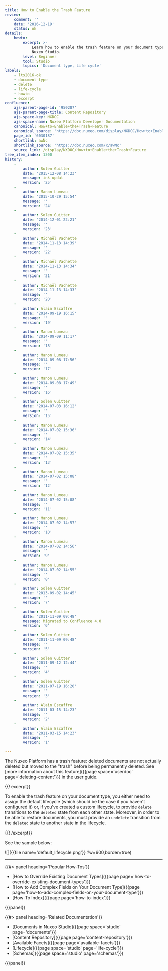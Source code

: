 ```yaml
---
title: How to Enable the Trash Feature
review:
    comment: ''
    date: '2016-12-19'
    status: ok
details:
    howto:
        excerpt: >-
            Learn how to enable the trash feature on your document type using
            Nuxeo Studio.
        level: Beginner
        tool: Studio
        topics: 'Document type, Life cycle'
labels:
    - lts2016-ok
    - document-type
    - delete
    - life-cycle
    - howto
    - excerpt
confluence:
    ajs-parent-page-id: '950287'
    ajs-parent-page-title: Content Repository
    ajs-space-key: NXDOC
    ajs-space-name: Nuxeo Platform Developer Documentation
    canonical: How+to+Enable+the+Trash+Feature
    canonical_source: 'https://doc.nuxeo.com/display/NXDOC/How+to+Enable+the+Trash+Feature'
    page_id: '6030187'
    shortlink: awNc
    shortlink_source: 'https://doc.nuxeo.com/x/awNc'
    source_link: /display/NXDOC/How+to+Enable+the+Trash+Feature
tree_item_index: 1300
history:
    -
        author: Solen Guitter
        date: '2015-12-08 14:23'
        message: ink updat
        version: '25'
    -
        author: Manon Lumeau
        date: '2015-10-29 15:54'
        message: ''
        version: '24'
    -
        author: Solen Guitter
        date: '2014-12-01 22:21'
        message: ''
        version: '23'
    -
        author: Michaël Vachette
        date: '2014-11-13 14:39'
        message: ''
        version: '22'
    -
        author: Michaël Vachette
        date: '2014-11-13 14:34'
        message: ''
        version: '21'
    -
        author: Michaël Vachette
        date: '2014-11-13 14:33'
        message: ''
        version: '20'
    -
        author: Alain Escaffre
        date: '2014-09-19 16:15'
        message: ''
        version: '19'
    -
        author: Manon Lumeau
        date: '2014-09-09 11:17'
        message: ''
        version: '18'
    -
        author: Manon Lumeau
        date: '2014-09-08 17:56'
        message: ''
        version: '17'
    -
        author: Manon Lumeau
        date: '2014-09-08 17:49'
        message: ''
        version: '16'
    -
        author: Solen Guitter
        date: '2014-07-03 16:12'
        message: ''
        version: '15'
    -
        author: Manon Lumeau
        date: '2014-07-02 15:36'
        message: ''
        version: '14'
    -
        author: Manon Lumeau
        date: '2014-07-02 15:35'
        message: ''
        version: '13'
    -
        author: Manon Lumeau
        date: '2014-07-02 15:08'
        message: ''
        version: '12'
    -
        author: Manon Lumeau
        date: '2014-07-02 15:08'
        message: ''
        version: '11'
    -
        author: Manon Lumeau
        date: '2014-07-02 14:57'
        message: ''
        version: '10'
    -
        author: Manon Lumeau
        date: '2014-07-02 14:56'
        message: ''
        version: '9'
    -
        author: Manon Lumeau
        date: '2014-07-02 14:55'
        message: ''
        version: '8'
    -
        author: Solen Guitter
        date: '2013-09-02 14:45'
        message: ''
        version: '7'
    -
        author: Solen Guitter
        date: '2011-11-09 09:48'
        message: Migrated to Confluence 4.0
        version: '6'
    -
        author: Solen Guitter
        date: '2011-11-09 09:48'
        message: ''
        version: '5'
    -
        author: Solen Guitter
        date: '2011-09-12 12:44'
        message: ''
        version: '4'
    -
        author: Solen Guitter
        date: '2011-07-19 16:20'
        message: ''
        version: '3'
    -
        author: Alain Escaffre
        date: '2011-03-15 14:23'
        message: ''
        version: '2'
    -
        author: Alain Escaffre
        date: '2011-03-15 14:23'
        message: ''
        version: '1'

---
```

The Nuxeo Platform has a trash feature: deleted documents are not actually deleted but moved to the "trash" before being permanently deleted. See [more information about this feature]({{page space='userdoc' page='deleting-content'}}) in the user guide.

{{! excerpt}}

To enable the trash feature on your document type, you either need to assign the default lifecycle (which should be the case if you haven't configured it) or, if you've created a custom lifecycle, to provide `delete` transitions to the `deleted` state from each other state. Moreover, in order to be able to restore documents, you must provide an `undelete` transition from the `deleted` state to another state in the lifecycle.

{{! /excerpt}}

See the sample below:

![]({{file name='default_lifecycle.png'}} ?w=600,border=true)

* * *

<div class="row" data-equalizer data-equalize-on="medium"><div class="column medium-6">{{#> panel heading='Popular How-Tos'}}

- [How to Override Existing Document Types]({{page page='how-to-override-existing-document-types'}})
- [How to Add Complex Fields on Your Document Type]({{page page='how-to-add-complex-fields-on-your-document-type'}})
- [How-To Index]({{page page='how-to-index'}})

{{/panel}}</div><div class="column medium-6">{{#> panel heading='Related Documentation'}}

- [Documents in Nuxeo Studio]({{page space='studio' page='documents'}})
- [Content Repository]({{page page='content-repository'}})
- [Available Facets]({{page page='available-facets'}})
- [Lifecycle]({{page space='studio' page='life-cycle'}})
- [Schemas]({{page space='studio' page='schemas'}})

{{/panel}}</div></div>
